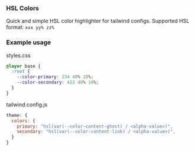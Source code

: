### HSL Colors

Quick and simple HSL color highlighter for tailwind configs.
Supported HSL format: `xxx yy% zz%`

### Example usage

styles.css
```css
@layer base {
  :root {
    --color-primary: 234 40% 18%;
    --color-secondary: 422 40% 18%;
  }
}
```

tailwind.config.js
```js
theme: {
  colors: {
    primary: "hsl(var(--color-content-ghost) / <alpha-value>)",
    secondary: "hsl(var(--color-content-link) / <alpha-value>)",
  }
}
```